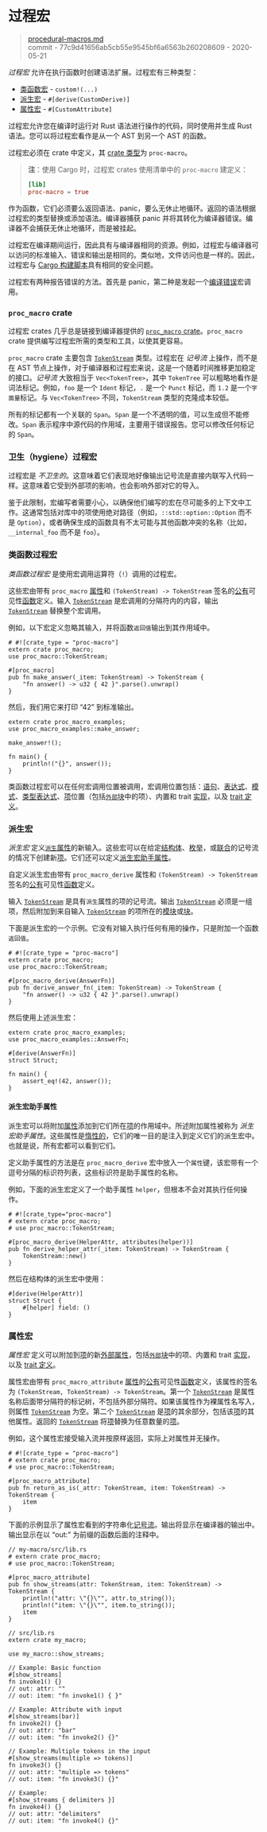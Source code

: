 # 过程宏

> [procedural-macros.md](https://github.com/rust-lang/reference/blob/master/src/procedural-macros.md)
> <br />
> commit - 77c9d41656ab5cb55e9545bf6a6563b260208609 - 2020-05-21

*过程宏* 允许在执行函数时创建语法扩展。过程宏有三种类型：

* [类函数宏][Function-like macros] - `custom!(...)`
* [派生宏][Derive macros] - `#[derive(CustomDerive)]`
* [属性宏][Attribute macros] - `#[CustomAttribute]`

过程宏允许您在编译时运行对 Rust 语法进行操作的代码，同时使用并生成 Rust 语法。您可以将过程宏看作是从一个 AST 到另一个 AST 的函数。

过程宏必须在 crate 中定义，其 [crate 类型][crate type]为 `proc-macro`。

> **注**：使用 Cargo 时，过程宏 crates 使用清单中的 `proc-macro` 建定义：
>
> ```toml
> [lib]
> proc-macro = true
> ```

作为函数，它们必须要么返回语法、panic，要么无休止地循环。返回的语法根据过程宏的类型替换或添加语法。编译器捕获 panic 并将其转化为编译器错误。编译器不会捕获无休止地循环，而是被挂起。

过程宏在编译期间运行，因此具有与编译器相同的资源。例如，过程宏与编译器可以访问的标准输入、错误和输出是相同的。类似地，文件访问也是一样的。因此，过程宏与 [Cargo 构建脚本][Cargo's
build scripts]具有相同的安全问题。

过程宏有两种报告错误的方法。首先是 panic，第二种是发起一个[编译错误][`compile_error`]宏调用。

### `proc_macro` crate

过程宏 crates 几乎总是链接到编译器提供的 [`proc_macro` crate]。`proc_macro` crate 提供编写过程宏所需的类型和工具，以使其更容易。

`proc_macro` crate 主要包含 [`TokenStream`] 类型。过程宏在 *记号流* 上操作，而不是在 AST 节点上操作，对于编译器和过程宏来说，这是一个随着时间推移更加稳定的接口。*记号流* 大致相当于 `Vec<TokenTree>`，其中 `TokenTree` 可以粗略地看作是词法标记。例如，`foo` 是一个 `Ident` 标记，`.` 是一个 `Punct` 标记，而 `1.2` 是一个`字面量`标记。与 `Vec<TokenTree>` 不同，`TokenStream` 类型的克隆成本较低。

所有的标记都有一个关联的 `Span`。`Span` 是一个不透明的值，可以生成但不能修改。`Span` 表示程序中源代码的作用域，主要用于错误报告。您可以修改任何标记的 `Span`。

### 卫生（hygiene）过程宏

过程宏是 *不卫生的*。这意味着它们表现地好像输出记号流是直接内联写入代码一样。这意味着它受到外部项的影响，也会影响外部对它的导入。

鉴于此限制，宏编写者需要小心，以确保他们编写的宏在尽可能多的上下文中工作。这通常包括对库中的项使用绝对路径（例如，`::std::option::Option` 而不是 `Option`），或者确保生成的函数具有不太可能与其他函数冲突的名称（比如，`__internal_foo` 而不是 `foo`）。

### 类函数过程宏

*类函数过程宏* 是使用宏调用运算符（`!`）调用的过程宏。

这些宏由带有 `proc_macro` [属性][attribute]和 `(TokenStream) -> TokenStream` 签名的[公有][public]可见性[函数][function]定义。输入 [`TokenStream`] 是宏调用的分隔符内的内容，输出 [`TokenStream`] 替换整个宏调用。

例如，以下宏定义忽略其输入，并将函数`返回值`输出到其作用域中。

<!-- ignore: test doesn't support proc-macro -->
```rust,ignore
# #![crate_type = "proc-macro"]
extern crate proc_macro;
use proc_macro::TokenStream;

#[proc_macro]
pub fn make_answer(_item: TokenStream) -> TokenStream {
    "fn answer() -> u32 { 42 }".parse().unwrap()
}
```

然后，我们用它来打印 “42” 到标准输出。

<!-- ignore: requires external crates -->
```rust,ignore
extern crate proc_macro_examples;
use proc_macro_examples::make_answer;

make_answer!();

fn main() {
    println!("{}", answer());
}
```

类函数过程宏可以在任何宏调用位置被调用，宏调用位置包括：[语句][statements]、[表达式][expressions]、[模式][patterns]、[类型表达式][type
expressions]、[项][item]位置（包括[`外部`块][`extern` blocks]中的项）、内置和 trait [实现][implementations]，以及 [trait 定义][trait definitions]。

### 派生宏

*派生宏* 定义[`派生`属性][`derive` attribute]的新输入。这些宏可以在给定[结构体][struct]、[枚举][enum]，或[联合][union]的记号流的情况下创建新[项][items]。它们还可以定义[派生宏助手属性][derive macro helper attributes]。

自定义派生宏由带有 `proc_macro_derive` 属性和 `(TokenStream) -> TokenStream` 签名的[公有][public]可见性[函数][function]定义。

输入 [`TokenStream`] 是具有`派生`属性的项的记号流。输出 [`TokenStream`] 必须是一组项，然后附加到来自输入
[`TokenStream`] 的项所在的[模块][module]或[块][block]。

下面是派生宏的一个示例。它没有对输入执行任何有用的操作，只是附加一个函数`返回值`。

<!-- ignore: test doesn't support proc-macro -->
```rust,ignore
# #![crate_type = "proc-macro"]
extern crate proc_macro;
use proc_macro::TokenStream;

#[proc_macro_derive(AnswerFn)]
pub fn derive_answer_fn(_item: TokenStream) -> TokenStream {
    "fn answer() -> u32 { 42 }".parse().unwrap()
}
```

然后使用上述派生宏：

<!-- ignore: requires external crates -->
```rust,ignore
extern crate proc_macro_examples;
use proc_macro_examples::AnswerFn;

#[derive(AnswerFn)]
struct Struct;

fn main() {
    assert_eq!(42, answer());
}
```

#### 派生宏助手属性

派生宏可以将附加[属性][attributes]添加到它们所在[项][item]的作用域中。所述附加属性被称为 *派生宏助手属性*。这些属性是[惰性的][inert]，它们的唯一目的是注入到定义它们的派生宏中。也就是说，所有宏都可以看到它们。

定义助手属性的方法是在
`proc_macro_derive` 宏中放入一个`属性`键，该宏带有一个逗号分隔的标识符列表，这些标识符是助手属性的名称。

例如，下面的派生宏定义了一个助手属性
`helper`，但根本不会对其执行任何操作。

<!-- ignore: test doesn't support proc-macro -->
```rust,ignore
# #![crate_type="proc-macro"]
# extern crate proc_macro;
# use proc_macro::TokenStream;

#[proc_macro_derive(HelperAttr, attributes(helper))]
pub fn derive_helper_attr(_item: TokenStream) -> TokenStream {
    TokenStream::new()
}
```

然后在结构体的派生宏中使用：

<!-- ignore: requires external crates -->
```rust,ignore
#[derive(HelperAttr)]
struct Struct {
    #[helper] field: ()
}
```

### 属性宏

*属性宏* 定义可以附加到[项][items]的新[外部属性][attributes]，包括[`外部`块][`extern` blocks]中的项、内置和 trait 
[实现][implementations]，以及 [trait 定义][trait definitions]。

属性宏由带有
`proc_macro_attribute` [属性][attribute]的[公有][public]可见性[函数][function]定义，该属性的签名为 `(TokenStream,
TokenStream) -> TokenStream`。第一个 [`TokenStream`] 是属性名称后面带分隔符的标记树，不包括外部分隔符。如果该属性作为裸属性名写入，则属性 [`TokenStream`] 为空。第二个 [`TokenStream`]
是[项][item]的其余部分，包括该[项][item]的其他属性。返回的 [`TokenStream`] 将[项][item]替换为任意数量的[项][items]。

例如，这个属性宏接受输入流并按原样返回，实际上对属性并无操作。

<!-- ignore: test doesn't support proc-macro -->
```rust,ignore
# #![crate_type = "proc-macro"]
# extern crate proc_macro;
# use proc_macro::TokenStream;

#[proc_macro_attribute]
pub fn return_as_is(_attr: TokenStream, item: TokenStream) -> TokenStream {
    item
}
```

下面的示例显示了属性宏看到的字符串化[记号流][`TokenStream`s]。输出将显示在编译器的输出中。输出显示在以 “out:” 为前缀的函数后面的注释中。

<!-- ignore: test doesn't support proc-macro -->
```rust,ignore
// my-macro/src/lib.rs
# extern crate proc_macro;
# use proc_macro::TokenStream;

#[proc_macro_attribute]
pub fn show_streams(attr: TokenStream, item: TokenStream) -> TokenStream {
    println!("attr: \"{}\"", attr.to_string());
    println!("item: \"{}\"", item.to_string());
    item
}
```

<!-- ignore: requires external crates -->
```rust,ignore
// src/lib.rs
extern crate my_macro;

use my_macro::show_streams;

// Example: Basic function
#[show_streams]
fn invoke1() {}
// out: attr: ""
// out: item: "fn invoke1() { }"

// Example: Attribute with input
#[show_streams(bar)]
fn invoke2() {}
// out: attr: "bar"
// out: item: "fn invoke2() {}"

// Example: Multiple tokens in the input
#[show_streams(multiple => tokens)]
fn invoke3() {}
// out: attr: "multiple => tokens"
// out: item: "fn invoke3() {}"

// Example:
#[show_streams { delimiters }]
fn invoke4() {}
// out: attr: "delimiters"
// out: item: "fn invoke4() {}"
```

[Attribute macros]: #属性宏
[Cargo's build scripts]: ../cargo/reference/build-scripts.html
[Derive macros]: #派生宏
[Function-like macros]: #类函数过程宏
[`TokenStream`]: ../proc_macro/struct.TokenStream.html
[`TokenStream`s]: ../proc_macro/struct.TokenStream.html
[`compile_error`]: ../std/macro.compile_error.html
[`derive` attribute]: attributes/derive.md
[`extern` blocks]: items/external-blocks.md
[`macro_rules`]: macros-by-example.md
[`proc_macro` crate]: ../proc_macro/index.html
[attribute]: attributes.md
[attributes]: attributes.md
[block]: expressions/block-expr.md
[crate type]: linkage.md
[derive macro helper attributes]: #派生宏助手属性
[enum]: items/enumerations.md
[expressions]: expressions.md
[function]: items/functions.md
[implementations]: items/implementations.md
[inert]: attributes.md#active-and-inert-attributes
[item]: items.md
[items]: items.md
[module]: items/modules.md
[patterns]: patterns.md
[public]: visibility-and-privacy.md
[statements]: statements.md
[struct]: items/structs.md
[trait definitions]: items/traits.md
[type expressions]: types.md#type-expressions
[type]: types.md
[union]: items/unions.md
